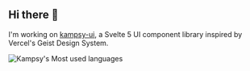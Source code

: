## Hi there 👋

I'm working on [kampsy-ui](https://ui.kampsy.xyz), a Svelte 5 UI component library inspired by Vercel's Geist Design System.

![Kampsy's Most used languages](https://github-readme-stats.vercel.app/api/top-langs?username=kampsy&show_icons=true&count_private=true&theme=gotham)

<!--
**kampsy/kampsy** is a ✨ _special_ ✨ repository because its `README.md` (this file) appears on your GitHub profile.

Here are some ideas to get you started:

- 🔭 I’m currently working on ...
- 🌱 I’m currently learning ...
- 👯 I’m looking to collaborate on ...
- 🤔 I’m looking for help with ...
- 💬 Ask me about ...
- 📫 How to reach me: ...
- 😄 Pronouns: ...
- ⚡ Fun fact: ...
-->
